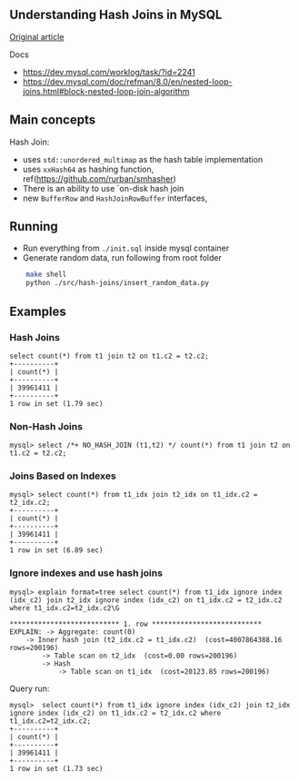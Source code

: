 ## Understanding Hash Joins in MySQL

[Original article](https://www.percona.com/blog/2019/10/30/understanding-hash-joins-in-mysql-8/)

Docs

- https://dev.mysql.com/worklog/task/?id=2241
- https://dev.mysql.com/doc/refman/8.0/en/nested-loop-joins.html#block-nested-loop-join-algorithm

## Main concepts

Hash Join:

- uses `std::unordered_multimap` as the hash table implementation
- uses `xxHash64` as hashing function, ref(https://github.com/rurban/smhasher)
- There is an ability to use `on-disk hash join
- new `BufferRow` and `HashJoinRowBuffer` interfaces,

## Running

- Run everything from `./init.sql` inside mysql container
- Generate random data, run following from root folder

```bash
    make shell
    python ./src/hash-joins/insert_random_data.py
```

## Examples

### Hash Joins

```
select count(*) from t1 join t2 on t1.c2 = t2.c2;
+----------+
| count(*) |
+----------+
| 39961411 |
+----------+
1 row in set (1.79 sec)
```

### Non-Hash Joins

```
mysql> select /*+ NO_HASH_JOIN (t1,t2) */ count(*) from t1 join t2 on t1.c2 = t2.c2;
```

### Joins Based on Indexes

```
mysql> select count(*) from t1_idx join t2_idx on t1_idx.c2 = t2_idx.c2;
+----------+
| count(*) |
+----------+
| 39961411 |
+----------+
1 row in set (6.89 sec)

```

### Ignore indexes and use hash joins

```
mysql> explain format=tree select count(*) from t1_idx ignore index (idx_c2) join t2_idx ignore index (idx_c2) on t1_idx.c2 = t2_idx.c2 where t1_idx.c2=t2_idx.c2\G

*************************** 1. row ***************************
EXPLAIN: -> Aggregate: count(0)
    -> Inner hash join (t2_idx.c2 = t1_idx.c2)  (cost=4007864388.16 rows=200196)
        -> Table scan on t2_idx  (cost=0.00 rows=200196)
        -> Hash
            -> Table scan on t1_idx  (cost=20123.85 rows=200196)

```

Query run:

```
mysql>  select count(*) from t1_idx ignore index (idx_c2) join t2_idx ignore index (idx_c2) on t1_idx.c2 = t2_idx.c2 where t1_idx.c2=t2_idx.c2;
+----------+
| count(*) |
+----------+
| 39961411 |
+----------+
1 row in set (1.73 sec)
```
